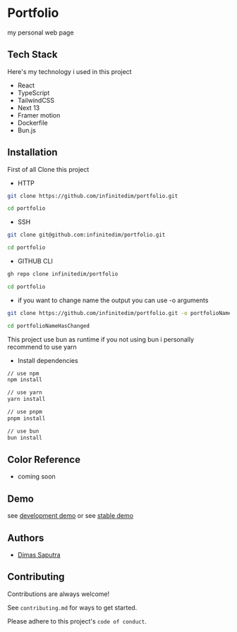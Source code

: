 # Portfolio

my personal web page

## Tech Stack

Here's my technology i used in this project

- React
- TypeScript
- TailwindCSS
- Next 13
- Framer motion
- Dockerfile
- Bun.js

## Installation

First of all Clone this project

- HTTP

```bash
git clone https://github.com/infinitedim/portfolio.git

cd portfolio
```

- SSH

```bash
git clone git@github.com:infinitedim/portfolio.git

cd portfolio
```

- GITHUB CLI

```bash
gh repo clone infinitedim/portfolio

cd portfolio
```

- if you want to change name the output you can use -o arguments

```bash
git clone https://github.com/infinitedim/portfolio.git -o portfolioNameHasChanged

cd portfolioNameHasChanged
```

This project use bun as runtime if you not using bun i personally recommend to use yarn

- Install dependencies

```bash
// use npm
npm install

// use yarn
yarn install

// use pnpm
pnpm install

// use bun
bun install
```

## Color Reference

- coming soon

## Demo

see [development demo](https://dev.infinitedim.site)
or see [stable demo](https://infinitedim.site)

## Authors

- [Dimas Saputra](https://www.github.com/infinitedim)

## Contributing

Contributions are always welcome!

See `contributing.md` for ways to get started.

Please adhere to this project's `code of conduct`.
